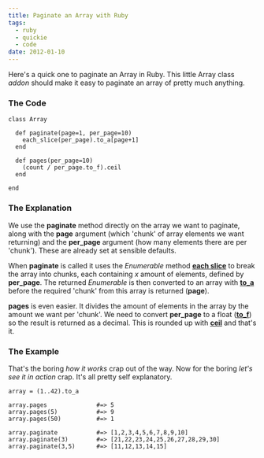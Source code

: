 ```yaml
---
title: Paginate an Array with Ruby
tags: 
  - ruby
  - quickie
  - code
date: 2012-01-10
---
```


Here's a quick one to paginate an Array in Ruby. This little Array class _addon_ should make it easy to paginate an array of pretty much anything.

### The Code

	class Array
	
	  def paginate(page=1, per_page=10)
	    each_slice(per_page).to_a[page+1]
	  end
	
	  def pages(per_page=10)
	    (count / per_page.to_f).ceil
	  end
	
	end

### The Explanation

We use the **paginate** method directly on the array we want to paginate, along with the **page** argument (which 'chunk' of array elements we want returning) and the **per_page** argument (how many elements there are per 'chunk'). These are already set at sensible defaults.

When **paginate** is called it uses the _Enumerable_ method **[each slice](http://ruby-doc.org/core-1.9.3/Enumerable.html#method-i-each_slice)** to break the array into chunks, each containing _x_ amount of elements, defined by **per_page**. The returned _Enumerable_ is then converted to an array with **[to_a](http://ruby-doc.org/core-1.9.3/Enumerable.html#method-i-to_a)** before the required 'chunk' from this array is returned (**page**).

**pages** is even easier. It divides the amount of elements in the array by the amount we want per 'chunk'. We need to convert **per_page** to a float (**[to_f](http://ruby-doc.org/core-1.9.3/Fixnum.html#method-i-to_f)**) so the result is returned as a decimal. This is rounded up with **[ceil](http://ruby-doc.org/core-1.9.3/Integer.html#method-i-ceil)** and that's it.

### The Example

That's the boring _how it works_ crap out of the way. Now for the boring _let's see it in action_ crap. It's all pretty self explanatory.

	array = (1..42).to_a
	
	array.pages              #=> 5
	array.pages(5)           #=> 9
	array.pages(50)          #=> 1

	array.paginate           #=> [1,2,3,4,5,6,7,8,9,10]
	array.paginate(3)        #=> [21,22,23,24,25,26,27,28,29,30]
	array.paginate(3,5)      #=> [11,12,13,14,15]
	
